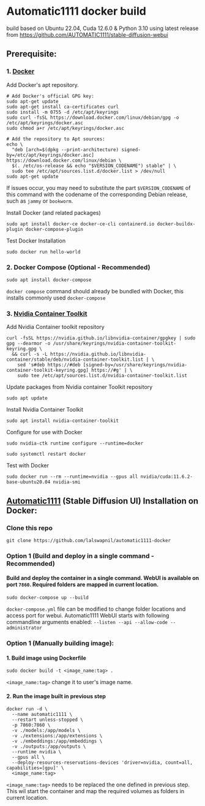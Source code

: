 # Automatic1111 docker build
build based on Ubuntu 22.04, Cuda 12.6.0 & Python 3.10 using latest release from https://github.com/AUTOMATIC1111/stable-diffusion-webui

## Prerequisite:

### 1. [Docker](https://docs.docker.com/engine/install/debian/)

Add Docker's apt repository.
```
# Add Docker's official GPG key:
sudo apt-get update
sudo apt-get install ca-certificates curl
sudo install -m 0755 -d /etc/apt/keyrings
sudo curl -fsSL https://download.docker.com/linux/debian/gpg -o /etc/apt/keyrings/docker.asc
sudo chmod a+r /etc/apt/keyrings/docker.asc

# Add the repository to Apt sources:
echo \
  "deb [arch=$(dpkg --print-architecture) signed-by=/etc/apt/keyrings/docker.asc] https://download.docker.com/linux/debian \
  $(. /etc/os-release && echo "$VERSION_CODENAME") stable" | \
  sudo tee /etc/apt/sources.list.d/docker.list > /dev/null
sudo apt-get update
```
If issues occur, you may need to substitute the part `$VERSION_CODENAME` of this command with the codename of the corresponding Debian release, such as `jammy` or `bookworm`.

Install Docker (and related packages)
```
sudo apt install docker-ce docker-ce-cli containerd.io docker-buildx-plugin docker-compose-plugin
```
Test Docker Installation
```
sudo docker run hello-world
```

### 2. Docker Compose (Optional - Recommended)
```
sudo apt install docker-compose
```
`docker compose` command should already be bundled with Docker, this installs commonly used `docker-compose`

### 3. [Nvidia Container Toolkit](https://docs.nvidia.com/datacenter/cloud-native/container-toolkit/latest/install-guide.html)
Add Nvidia Container toolkit repository
```
curl -fsSL https://nvidia.github.io/libnvidia-container/gpgkey | sudo gpg --dearmor -o /usr/share/keyrings/nvidia-container-toolkit-keyring.gpg \
  && curl -s -L https://nvidia.github.io/libnvidia-container/stable/deb/nvidia-container-toolkit.list | \
    sed 's#deb https://#deb [signed-by=/usr/share/keyrings/nvidia-container-toolkit-keyring.gpg] https://#g' | \
    sudo tee /etc/apt/sources.list.d/nvidia-container-toolkit.list
```

Update packages from Nvidia container Toolkit repository
```
sudo apt update
```
Install Nvidia Container Toolkit
```
sudo apt install nvidia-container-toolkit
```
Configure for use with Docker
```
sudo nvidia-ctk runtime configure --runtime=docker
```
```
sudo systemctl restart docker
```
Test with Docker
```
sudo docker run --rm --runtime=nvidia --gpus all nvidia/cuda:11.6.2-base-ubuntu20.04 nvidia-smi
```

## [Automatic1111](https://github.com/AUTOMATIC1111/stable-diffusion-webui) (Stable Diffusion UI) Installation on Docker:

### Clone this repo
```
git clone https://github.com/lalswapnil/automatic1111-docker
```
### Option 1 (Build and deploy in a single command - Recommended)
#### Build and deploy the container in a single command. WebUI is available on port `7860`. Required folders are mapped in current location.
```
sudo docker-compose up --build
```
`docker-compose.yml` file can be modified to change folder locations and access port for webui. Automatic1111 WebUI starts with following commandline arguments enabled: `--listen --api --allow-code --administrator`

### Option 1 (Manually building image):
#### 1.  Build image using Dockerfile

```
sudo docker build -t <image_name:tag> .
```
`<image_name:tag>` change it to user's image name.

#### 2. Run the image built in previous step
```
docker run -d \
  --name automatic1111 \
  --restart unless-stopped \
  -p 7860:7860 \
  -v ./models:/app/models \
  -v ./extensions:/app/extensions \
  -v ./embeddings:/app/embeddings \
  -v ./outputs:/app/outputs \
  --runtime nvidia \
  --gpus all \
  --deploy-resources-reservations-devices 'driver=nvidia, count=all, capabilities=[gpu]' \
  <image_name:tag>
```
`<image_name:tag>` needs to be replaced the one defined in previous step.
This wil start the container and map the required volumes as folders in current location.

